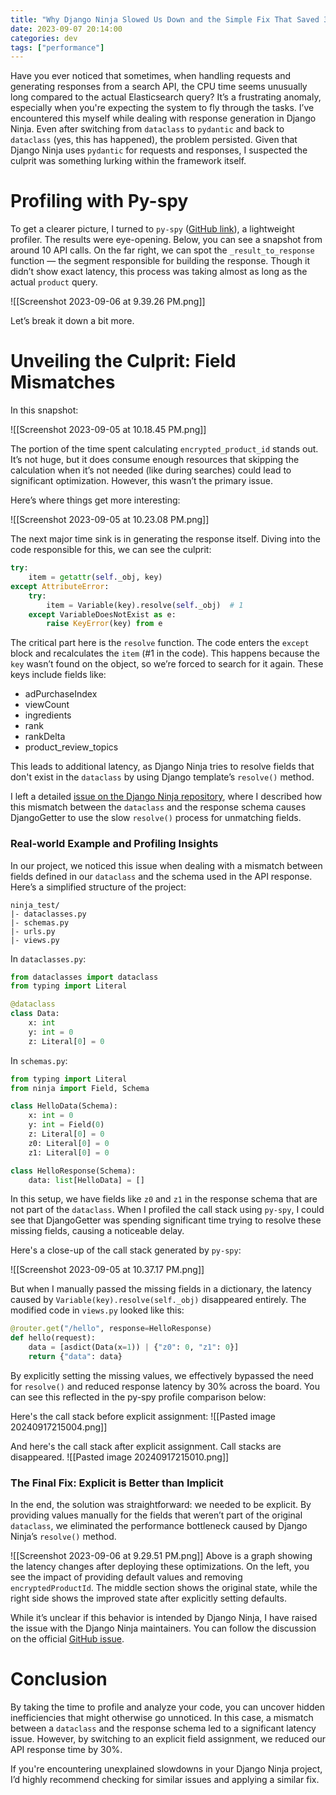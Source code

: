 ```yaml
---
title: "Why Django Ninja Slowed Us Down and the Simple Fix That Saved 30% Latency"
date: 2023-09-07 20:14:00
categories: dev
tags: ["performance"]
---
```


Have you ever noticed that sometimes, when handling requests and generating responses from a search API, the CPU time seems unusually long compared to the actual Elasticsearch query? It’s a frustrating anomaly, especially when you're expecting the system to fly through the tasks. I’ve encountered this myself while dealing with response generation in Django Ninja. Even after switching from `dataclass` to `pydantic` and back to `dataclass` (yes, this has happened), the problem persisted. Given that Django Ninja uses `pydantic` for requests and responses, I suspected the culprit was something lurking within the framework itself.
# Profiling with Py-spy
To get a clearer picture, I turned to `py-spy` ([GitHub link](https://github.com/benfred/py-spy)), a lightweight profiler. The results were eye-opening. Below, you can see a snapshot from around 10 API calls. On the far right, we can spot the `_result_to_response` function — the segment responsible for building the response. Though it didn’t show exact latency, this process was taking almost as long as the actual `product` query.

![[Screenshot 2023-09-06 at 9.39.26 PM.png]]

Let’s break it down a bit more.
# Unveiling the Culprit: Field Mismatches

In this snapshot:

![[Screenshot 2023-09-05 at 10.18.45 PM.png]]

The portion of the time spent calculating `encrypted_product_id` stands out. It’s not huge, but it does consume enough resources that skipping the calculation when it’s not needed (like during searches) could lead to significant optimization. However, this wasn’t the primary issue.

Here’s where things get more interesting:

![[Screenshot 2023-09-05 at 10.23.08 PM.png]]

The next major time sink is in generating the response itself. Diving into the code responsible for this, we can see the culprit:

```python
try:
    item = getattr(self._obj, key)
except AttributeError:
    try:
        item = Variable(key).resolve(self._obj)  # 1
    except VariableDoesNotExist as e:
        raise KeyError(key) from e
```

The critical part here is the `resolve` function. The code enters the `except` block and recalculates the `item` (#1 in the code). This happens because the `key` wasn’t found on the object, so we’re forced to search for it again. These keys include fields like:

- adPurchaseIndex
- viewCount
- ingredients
- rank
- rankDelta
- product_review_topics

This leads to additional latency, as Django Ninja tries to resolve fields that don't exist in the `dataclass` by using Django template’s `resolve()` method.

I left a detailed [issue on the Django Ninja repository](https://github.com/vitalik/django-ninja/issues/886), where I described how this mismatch between the `dataclass` and the response schema causes DjangoGetter to use the slow `resolve()` process for unmatching fields.

### Real-world Example and Profiling Insights

In our project, we noticed this issue when dealing with a mismatch between fields defined in our `dataclass` and the schema used in the API response. Here’s a simplified structure of the project:

```
ninja_test/
|- dataclasses.py
|- schemas.py
|- urls.py
|- views.py
```

In `dataclasses.py`:
```python
from dataclasses import dataclass
from typing import Literal

@dataclass
class Data:
    x: int
    y: int = 0
    z: Literal[0] = 0
```

In `schemas.py`:
```python
from typing import Literal
from ninja import Field, Schema

class HelloData(Schema):
    x: int = 0
    y: int = Field(0)
    z: Literal[0] = 0
    z0: Literal[0] = 0
    z1: Literal[0] = 0

class HelloResponse(Schema):
    data: list[HelloData] = []
```

In this setup, we have fields like `z0` and `z1` in the response schema that are not part of the `dataclass`. When I profiled the call stack using `py-spy`, I could see that DjangoGetter was spending significant time trying to resolve these missing fields, causing a noticeable delay.

Here's a close-up of the call stack generated by `py-spy`:

![[Screenshot 2023-09-05 at 10.37.17 PM.png]]

But when I manually passed the missing fields in a dictionary, the latency caused by `Variable(key).resolve(self._obj)` disappeared entirely. The modified code in `views.py` looked like this:

```python
@router.get("/hello", response=HelloResponse)
def hello(request):
    data = [asdict(Data(x=1)) | {"z0": 0, "z1": 0}]
    return {"data": data}
```

By explicitly setting the missing values, we effectively bypassed the need for `resolve()` and reduced response latency by 30% across the board. You can see this reflected in the py-spy profile comparison below:

Here's the call stack before explicit assignment:
![[Pasted image 20240917215004.png]]

And here's the call stack after explicit assignment. Call stacks are disappeared.
![[Pasted image 20240917215010.png]]
### The Final Fix: Explicit is Better than Implicit

In the end, the solution was straightforward: we needed to be explicit. By providing values manually for the fields that weren’t part of the original `dataclass`, we eliminated the performance bottleneck caused by Django Ninja’s `resolve()` method.

![[Screenshot 2023-09-06 at 9.29.51 PM.png]]
Above is a graph showing the latency changes after deploying these optimizations. On the left, you see the impact of providing default values and removing `encryptedProductId`. The middle section shows the original state, while the right side shows the improved state after explicitly setting defaults.

While it’s unclear if this behavior is intended by Django Ninja, I have raised the issue with the Django Ninja maintainers. You can follow the discussion on the official [GitHub issue](https://github.com/vitalik/django-ninja/issues/886).
# Conclusion

By taking the time to profile and analyze your code, you can uncover hidden inefficiencies that might otherwise go unnoticed. In this case, a mismatch between a `dataclass` and the response schema led to a significant latency issue. However, by switching to an explicit field assignment, we reduced our API response time by 30%.

If you're encountering unexplained slowdowns in your Django Ninja project, I’d highly recommend checking for similar issues and applying a similar fix.
